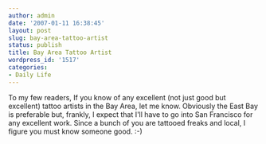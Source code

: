 ```yaml
---
author: admin
date: '2007-01-11 16:38:45'
layout: post
slug: bay-area-tattoo-artist
status: publish
title: Bay Area Tattoo Artist
wordpress_id: '1517'
categories:
- Daily Life
---
```


To my few readers, If you know of any excellent (not just good but
excellent) tattoo artists in the Bay Area, let me know. Obviously the
East Bay is preferable but, frankly, I expect that I'll have to go into
San Francisco for any excellent work. Since a bunch of you are tattooed
freaks and local, I figure you must know someone good. :-)
